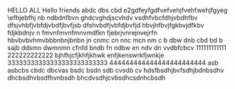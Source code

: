 HELLO ALL 
Hello friends 
abdc dbs cbd
e2gdfeyfgdfvefvehjfvehfwehjfgyeg
\efhjebfhj
nb ndbdnfbvn
ghdcvghdjscvhdv vsdhfvbcfdhjvbdhfbv
dfsjvhbfjvbfdjvbdfjbvfjsb
dfshvbdfjvbfdjbvfjd
hbvjhfbvjfgkbvjdfkbv fdjkbdnjv n
fmvnfmvnfmnvmdfkn
fjebrjvnrejnvejrfn
hbvbvbvhmvbbbnbnjbnbn
jn cnmc cn nnc mcn nm
c b dbw dnb cbd bd b sajb ddsmn dwmnmn
 cfnfd bndb fn ndbw 
 en ndv dn vvdbfcbcv 
111111111111
222222222222
bjhfhjcfjkhfjkhwk
enfjkenswrkfjwnkje
33333333333333333333333333
444444444444444444444444
asb asbcbs cbdc dbcvas
bsdc bsdn sdb cvsdb cv
hdsfbsdhjbvfsdhjbdnbsdhv
dhcbsdhvbsdfhvnbsdh
bhcdvsdhjcvbsdhcsdnhcbsdh
